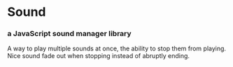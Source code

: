 # Sound
### a JavaScript sound manager library

A way to play multiple sounds at once, the ability to stop them from playing.
Nice sound fade out when stopping instead of abruptly ending.
